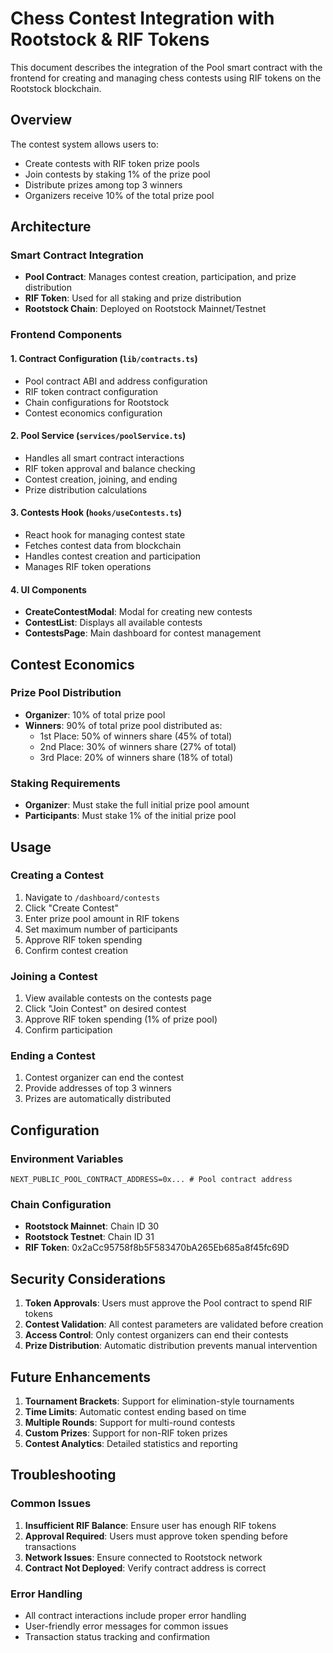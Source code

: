 # Chess Contest Integration with Rootstock & RIF Tokens

This document describes the integration of the Pool smart contract with the frontend for creating and managing chess contests using RIF tokens on the Rootstock blockchain.

## Overview

The contest system allows users to:
- Create contests with RIF token prize pools
- Join contests by staking 1% of the prize pool
- Distribute prizes among top 3 winners
- Organizers receive 10% of the total prize pool

## Architecture

### Smart Contract Integration
- **Pool Contract**: Manages contest creation, participation, and prize distribution
- **RIF Token**: Used for all staking and prize distribution
- **Rootstock Chain**: Deployed on Rootstock Mainnet/Testnet

### Frontend Components

#### 1. Contract Configuration (`lib/contracts.ts`)
- Pool contract ABI and address configuration
- RIF token contract configuration
- Chain configurations for Rootstock
- Contest economics configuration

#### 2. Pool Service (`services/poolService.ts`)
- Handles all smart contract interactions
- RIF token approval and balance checking
- Contest creation, joining, and ending
- Prize distribution calculations

#### 3. Contests Hook (`hooks/useContests.ts`)
- React hook for managing contest state
- Fetches contest data from blockchain
- Handles contest creation and participation
- Manages RIF token operations

#### 4. UI Components
- **CreateContestModal**: Modal for creating new contests
- **ContestList**: Displays all available contests
- **ContestsPage**: Main dashboard for contest management

## Contest Economics

### Prize Pool Distribution
- **Organizer**: 10% of total prize pool
- **Winners**: 90% of total prize pool distributed as:
  - 1st Place: 50% of winners share (45% of total)
  - 2nd Place: 30% of winners share (27% of total)
  - 3rd Place: 20% of winners share (18% of total)

### Staking Requirements
- **Organizer**: Must stake the full initial prize pool amount
- **Participants**: Must stake 1% of the initial prize pool

## Usage

### Creating a Contest
1. Navigate to `/dashboard/contests`
2. Click "Create Contest"
3. Enter prize pool amount in RIF tokens
4. Set maximum number of participants
5. Approve RIF token spending
6. Confirm contest creation

### Joining a Contest
1. View available contests on the contests page
2. Click "Join Contest" on desired contest
3. Approve RIF token spending (1% of prize pool)
4. Confirm participation

### Ending a Contest
1. Contest organizer can end the contest
2. Provide addresses of top 3 winners
3. Prizes are automatically distributed

## Configuration

### Environment Variables
```env
NEXT_PUBLIC_POOL_CONTRACT_ADDRESS=0x... # Pool contract address
```

### Chain Configuration
- **Rootstock Mainnet**: Chain ID 30
- **Rootstock Testnet**: Chain ID 31
- **RIF Token**: 0x2aCc95758f8b5F583470bA265Eb685a8f45fc69D

## Security Considerations

1. **Token Approvals**: Users must approve the Pool contract to spend RIF tokens
2. **Contest Validation**: All contest parameters are validated before creation
3. **Access Control**: Only contest organizers can end their contests
4. **Prize Distribution**: Automatic distribution prevents manual intervention

## Future Enhancements

1. **Tournament Brackets**: Support for elimination-style tournaments
2. **Time Limits**: Automatic contest ending based on time
3. **Multiple Rounds**: Support for multi-round contests
4. **Custom Prizes**: Support for non-RIF token prizes
5. **Contest Analytics**: Detailed statistics and reporting

## Troubleshooting

### Common Issues
1. **Insufficient RIF Balance**: Ensure user has enough RIF tokens
2. **Approval Required**: Users must approve token spending before transactions
3. **Network Issues**: Ensure connected to Rootstock network
4. **Contract Not Deployed**: Verify contract address is correct

### Error Handling
- All contract interactions include proper error handling
- User-friendly error messages for common issues
- Transaction status tracking and confirmation
